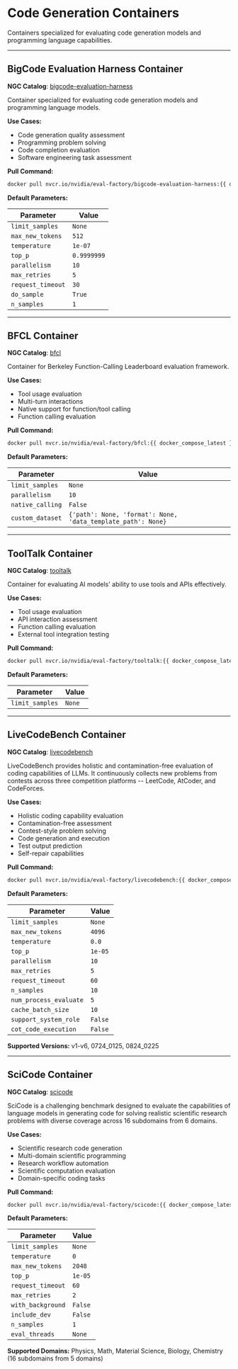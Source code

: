 # Code Generation Containers

Containers specialized for evaluating code generation models and programming language capabilities.

---

## BigCode Evaluation Harness Container

**NGC Catalog**: [bigcode-evaluation-harness](https://catalog.ngc.nvidia.com/orgs/nvidia/teams/eval-factory/containers/bigcode-evaluation-harness)

Container specialized for evaluating code generation models and programming language models.

**Use Cases:**
- Code generation quality assessment
- Programming problem solving
- Code completion evaluation
- Software engineering task assessment

**Pull Command:**
```bash
docker pull nvcr.io/nvidia/eval-factory/bigcode-evaluation-harness:{{ docker_compose_latest }}
```

**Default Parameters:**

| Parameter | Value |
|-----------|-------|
| `limit_samples` | `None` |
| `max_new_tokens` | `512` |
| `temperature` | `1e-07` |
| `top_p` | `0.9999999` |
| `parallelism` | `10` |
| `max_retries` | `5` |
| `request_timeout` | `30` |
| `do_sample` | `True` |
| `n_samples` | `1` |

---

## BFCL Container

**NGC Catalog**: [bfcl](https://catalog.ngc.nvidia.com/orgs/nvidia/teams/eval-factory/containers/bfcl)

Container for Berkeley Function-Calling Leaderboard evaluation framework.

**Use Cases:**
- Tool usage evaluation
- Multi-turn interactions
- Native support for function/tool calling
- Function calling evaluation

**Pull Command:**
```bash
docker pull nvcr.io/nvidia/eval-factory/bfcl:{{ docker_compose_latest }}
```

**Default Parameters:**

| Parameter | Value |
|-----------|-------|
| `limit_samples` | `None` |
| `parallelism` | `10` |
| `native_calling` | `False` |
| `custom_dataset` | `{'path': None, 'format': None, 'data_template_path': None}` |

---

## ToolTalk Container

**NGC Catalog**: [tooltalk](https://catalog.ngc.nvidia.com/orgs/nvidia/teams/eval-factory/containers/tooltalk)

Container for evaluating AI models' ability to use tools and APIs effectively.

**Use Cases:**
- Tool usage evaluation
- API interaction assessment
- Function calling evaluation
- External tool integration testing

**Pull Command:**
```bash
docker pull nvcr.io/nvidia/eval-factory/tooltalk:{{ docker_compose_latest }}
```

**Default Parameters:**

| Parameter | Value |
|-----------|-------|
| `limit_samples` | `None` |

---

## LiveCodeBench Container

**NGC Catalog**: [livecodebench](https://catalog.ngc.nvidia.com/orgs/nvidia/teams/eval-factory/containers/livecodebench)

LiveCodeBench provides holistic and contamination-free evaluation of coding capabilities of LLMs. It continuously collects new problems from contests across three competition platforms -- LeetCode, AtCoder, and CodeForces.

**Use Cases:**
- Holistic coding capability evaluation
- Contamination-free assessment
- Contest-style problem solving
- Code generation and execution
- Test output prediction
- Self-repair capabilities

**Pull Command:**
```bash
docker pull nvcr.io/nvidia/eval-factory/livecodebench:{{ docker_compose_latest }}
```

**Default Parameters:**

| Parameter | Value |
|-----------|-------|
| `limit_samples` | `None` |
| `max_new_tokens` | `4096` |
| `temperature` | `0.0` |
| `top_p` | `1e-05` |
| `parallelism` | `10` |
| `max_retries` | `5` |
| `request_timeout` | `60` |
| `n_samples` | `10` |
| `num_process_evaluate` | `5` |
| `cache_batch_size` | `10` |
| `support_system_role` | `False` |
| `cot_code_execution` | `False` |

**Supported Versions:** v1-v6, 0724_0125, 0824_0225

---

## SciCode Container

**NGC Catalog**: [scicode](https://catalog.ngc.nvidia.com/orgs/nvidia/teams/eval-factory/containers/scicode)

SciCode is a challenging benchmark designed to evaluate the capabilities of language models in generating code for solving realistic scientific research problems with diverse coverage across 16 subdomains from 6 domains.

**Use Cases:**
- Scientific research code generation
- Multi-domain scientific programming
- Research workflow automation
- Scientific computation evaluation
- Domain-specific coding tasks

**Pull Command:**
```bash
docker pull nvcr.io/nvidia/eval-factory/scicode:{{ docker_compose_latest }}
```

**Default Parameters:**

| Parameter | Value |
|-----------|-------|
| `limit_samples` | `None` |
| `temperature` | `0` |
| `max_new_tokens` | `2048` |
| `top_p` | `1e-05` |
| `request_timeout` | `60` |
| `max_retries` | `2` |
| `with_background` | `False` |
| `include_dev` | `False` |
| `n_samples` | `1` |
| `eval_threads` | `None` |

**Supported Domains:** Physics, Math, Material Science, Biology, Chemistry (16 subdomains from 5 domains)
